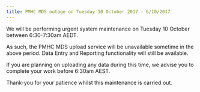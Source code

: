 ```yaml
---
title: PMHC MDS outage on Tuesday 10 October 2017 - 6/10/2017
---
```


We will be performing urgent system maintenance on Tuesday 10 October between 6:30-7:30am AEDT.

As such, the PMHC MDS upload service will be unavailable sometime in the above period. Data Entry and Reporting functionality will still be available.

If you are planning on uploading any data during this time, we advise you to complete your work before 6:30am AEST.

Thank-you for your patience whilst this maintenance is carried out.
